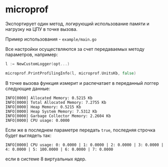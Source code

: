 # microprof

Экспортирует один метод, логирующий использование памяти и нагрузку на ЦПУ в точке вызова.

Пример использования - `example/main.go`

Все настройки осуществляются за счет передаваемых методу параметров, например:
```go
l := NewCustomLogger(opt...)

microprof.PrintProfilingInfo(l, microprof.UnitsKb, false)
```

В точке вызова функция измерит и распечатает в переданный логгер следующие данные:
```
INFO[0000] Allocated Memory: 0.5215 Kb                  
INFO[0000] Total Allocated Memory: 7.2755 Kb            
INFO[0000] Heap Memory: 0.5215 Kb                       
INFO[0000] Heap System Memory: 7.5312 Kb                
INFO[0000] Garbage Collector Memory: 2.2604 Kb          
INFO[0000] CPU usage: 0.0000 
```

Если же в последнем параметре передать `true`, последняя строчка будет выглядеть так:
```
INFO[0000] CPU usage: 0: 0.0000 | 1: 0.0000 | 2: 0.0000 | 3: 0.0000 | 4: 0.0000 | 5: 100.0000 | 6: 0.0000 | 7: 0.0000
```
если в системе 8 виртуальных ядер.